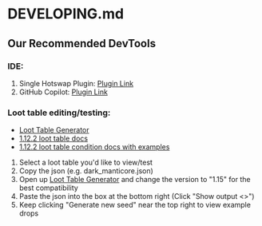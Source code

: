 # DEVELOPING.md

## Our Recommended DevTools

### IDE:
1. Single Hotswap Plugin: [Plugin Link](https://plugins.jetbrains.com/plugin/14832-single-hotswap)
2. GitHub Copilot: [Plugin Link](https://plugins.jetbrains.com/plugin/17718-github-copilot)


### Loot table editing/testing:
* [Loot Table Generator](https://misode.github.io/loot-table/)
* [1.12.2 loot table docs](https://docs.minecraftforge.net/en/1.12.x/items/loot_tables/)
* [1.12.2 loot table condition docs with examples](https://learn.microsoft.com/en-us/minecraft/creator/documents/loottableconditions?view=minecraft-bedrock-stable)
1. Select a loot table you'd like to view/test
2. Copy the json (e.g. dark_manticore.json)
3. Open up [Loot Table Generator](https://misode.github.io/loot-table/) and change the version to "1.15" for the best compatibility
4. Paste the json into the box at the bottom right (Click "Show output <>")
5. Keep clicking "Generate new seed" near the top right to view example drops